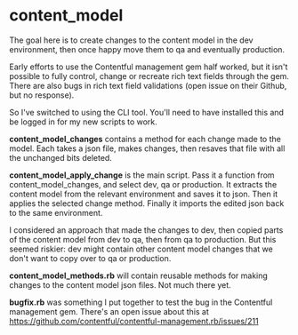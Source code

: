 # content_model
The goal here is to create changes to the content model in the dev environment, then once happy move them to qa and eventually production. 

Early efforts to use the Contentful management gem half worked, but it isn't possible to fully control, change or recreate rich text fields through the gem. There are also bugs in rich text field validations (open issue on their Github, but no response).

So I've switched to using the CLI tool. You'll need to have installed this and be logged in for my new scripts to work. 

**content_model_changes** contains a method for each change made to the model. Each takes a json file, makes changes, then resaves that file with all the unchanged bits deleted.

**content_model_apply_change** is the main script. Pass it a function from content_model_changes, and select dev, qa or production. It extracts the content model from the relevant environment and saves it to json. Then it applies the selected change method. Finally it imports the edited json back to the same environment. 

I considered an approach that made the changes to dev, then copied parts of the content model from dev to qa, then from qa to production. But this seemed riskier: dev might contain other content model changes that we don't want to copy over to qa or production.

**content_model_methods.rb** will contain reusable methods for making changes to the content model json files. Not much there yet.

**bugfix.rb** was something I put together to test the bug in the Contentful management gem. There's an open issue about this at https://github.com/contentful/contentful-management.rb/issues/211